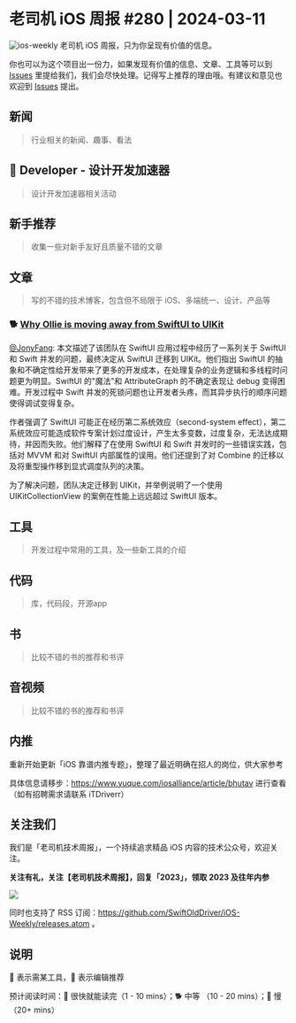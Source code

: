 # 老司机 iOS 周报 #280 | 2024-03-11

![ios-weekly](https://github.com/SwiftOldDriver/iOS-Weekly/blob/master/assets/ios-weekly.png?raw=true)
老司机 iOS 周报，只为你呈现有价值的信息。

你也可以为这个项目出一份力，如果发现有价值的信息、文章、工具等可以到 [Issues](https://github.com/SwiftOldDriver/iOS-Weekly/issues) 里提给我们，我们会尽快处理。记得写上推荐的理由哦。有建议和意见也欢迎到 [Issues](https://github.com/SwiftOldDriver/iOS-Weekly/issues) 提出。

## 新闻

> 行业相关的新闻、趣事、看法

##  Developer - 设计开发加速器

> 设计开发加速器相关活动

## 新手推荐

> 收集一些对新手友好且质量不错的文章

## 文章

> 写的不错的技术博客，包含但不局限于 iOS、多端统一、设计、产品等

### 🐕 [Why Ollie is moving away from SwiftUI to UIKit](https://medium.com/goodones/why-ollie-is-moving-away-from-swiftui-to-uikit-cfdefe918d1c)

[@JonyFang](https://github.com/JonyFang): 本文描述了该团队在 SwiftUI 应用过程中经历了一系列关于 SwiftUI 和 Swift 并发的问题，最终决定从 SwiftUI 迁移到 UIKit。他们指出 SwiftUI 的抽象和不确定性给开发带来了更多的开发成本，在处理复杂的业务逻辑和多线程时问题更为明显。SwiftUI 的"魔法"和 AttributeGraph 的不确定表现让 debug 变得困难。开发过程中 Swift 并发的死锁问题也让开发者头疼，而其异步执行的顺序问题使得调试变得复杂。

作者强调了 SwiftUI 可能正在经历第二系统效应（second-system effect），第二系统效应可能造成软件专案计划过度设计，产生太多变数，过度复杂，无法达成期待，并因而失败。他们解释了在使用 SwiftUI 和 Swift 并发时的一些错误实践，包括对 MVVM 和对 SwiftUI 内部属性的误用。他们还提到了对 Combine 的迁移以及将重型操作移到显式调度队列的决策。

为了解决问题，团队决定迁移到 UIKit，并举例说明了一个使用 UIKitCollectionView 的案例在性能上远远超过 SwiftUI 版本。

## 工具

> 开发过程中常用的工具，及一些新工具的介绍

## 代码

> 库，代码段，开源app

## 书

> 比较不错的书的推荐和书评

## 音视频

> 比较不错的书的推荐和书评

## 内推

重新开始更新「iOS 靠谱内推专题」，整理了最近明确在招人的岗位，供大家参考

具体信息请移步：https://www.yuque.com/iosalliance/article/bhutav 进行查看（如有招聘需求请联系 iTDriverr）

## 关注我们

我们是「老司机技术周报」，一个持续追求精品 iOS 内容的技术公众号，欢迎关注。

**关注有礼，关注【老司机技术周报】，回复「2023」，领取 2023 及往年内参**

![](https://github.com/SwiftOldDriver/iOS-Weekly/blob/master/assets/qrcode_for_wechat.jpg?raw=true)

同时也支持了 RSS 订阅：https://github.com/SwiftOldDriver/iOS-Weekly/releases.atom 。

## 说明

🚧 表示需某工具，🌟 表示编辑推荐

预计阅读时间：🐎 很快就能读完（1 - 10 mins）；🐕 中等 （10 - 20 mins）；🐢 慢（20+ mins）
